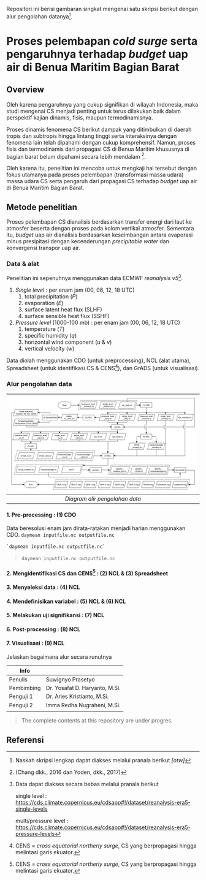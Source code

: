 Repositori ini berisi gambaran singkat mengenai satu skripsi berikut dengan alur pengolahan datanya[^1].

# Proses pelembapan *cold surge* serta pengaruhnya terhadap *budget* uap air di Benua Maritim Bagian Barat

## Overview

Oleh karena pengaruhnya yang cukup signifikan di wilayah Indonesia, maka studi mengenai CS menjadi penting untuk terus dilakukan baik dalam perspektif kajian dinamis, fisis, maupun termodinamisnya. 

Proses dinamis fenomena CS berikut dampak yang ditimbulkan di daerah tropis dan subtropis hingga lintang tinggi serta interaksinya dengan fenomena lain telah dipahami dengan cukup komprehensif. Namun, proses fisis dan termodinamis dari propagasi CS di Benua Maritim khususnya di bagian barat belum dipahami secara lebih mendalam [^2].

Oleh karena itu, penelitian ini mencoba untuk mengkaji hal tersebut dengan fokus utamanya pada proses pelembapan (transformasi massa udara) massa udara CS serta pengaruh dari propagasi CS terhadap *budget* uap air di Benua Maritim Bagian Barat.


## Metode penelitian
Proses pelembapan CS dianalisis berdasarkan transfer energi dari laut ke atmosfer beserta dengan proses pada kolom vertikal atmosfer. Sementara itu, *budget* uap air dianalisis berdasarkan keseimbangan antara evaporasi minus presipitasi dengan kecenderungan *precipitable water* dan konvergensi transpor uap air.

### Data & alat
Penelitian ini sepenuhnya menggunakan data ECMWF *reanalysis v5*[^3].
1. *Single level* : per enam jam (00, 06, 12, 18 UTC)
   1. total precipitation ($P$)
   2. evaporation ($E$)
   3. surface latent heat flux (SLHF)
   4. surface sensible heat flux (SSHF)
2. *Pressure level* (1000-100 mb) : per enam jam (00, 06, 12, 18 UTC)
   1. temperature ($T$)
   2. specific humidity ($q$)
   3. horizontal wind component ($u$ & $v$)
   4. vertical velocity ($w$)

Data diolah menggunakan CDO (untuk preprocessing), NCL (alat utama), Spreadsheet (untuk identifikasi CS & CENS[^4]), dan GrADS (untuk visualisasi).

### Alur pengolahan data

|  ![Diagram alir pengolahan data](diagram/detilolahdata.png)  |
|:--:|
|  *Diagram alir pengolahan data*  |

#### 1. Pre-processing : (1) CDO
Data beresolusi enam jam dirata-ratakan menjadi harian menggunakan CDO. 
`daymean inputfile.nc outputfile.nc`

    `daymean inputfile.nc outputfile.nc`

>`daymean inputfile.nc outputfile.nc`
    

#### 2. Mengidentifikasi CS dan CENS[^4] : (2) NCL & (3) Spreadsheet

#### 3. Menyeleksi data : (4) NCL

#### 4. Mendefinisikan variabel : (5) NCL & (6) NCL

#### 5. Melakukan uji signifikansi : (7) NCL

#### 6. Post-processing : (8) NCL

#### 7. Visualisasi : (9) NCL



Jelaskan bagaimana alur secara runutnya

| Info | |
|----|----|
|  Penulis  |  Suwignyo Prasetyo  |
|  Pembimbing  |  Dr. Yosafat D. Haryanto, M.Si.  |
|  Penguji 1  | Dr. Aries Kristianto, M.Si. |
|  Penguji 2  | Imma Redha Nugraheni, M.Si. |
| | |

>The complete contents at this repository are under progres.

## Referensi
[^1]: Naskah skripsi lengkap dapat diakses melalui pranala berikut *[otw]*
[^2]: (Chang dkk., 2016 dan Yoden, dkk., 2017)
[^3]: Data dapat diakses secara bebas melalui pranala berikut
    
    single level : https://cds.climate.copernicus.eu/cdsapp#!/dataset/reanalysis-era5-single-levels
    
    multi/pressure level : https://cds.climate.copernicus.eu/cdsapp#!/dataset/reanalysis-era5-pressure-levels

[^4]: CENS = *cross equatorial northerly surge*, CS yang berpropagasi hingga melintasi garis ekuator.